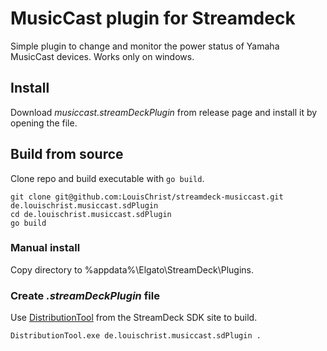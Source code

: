 # MusicCast plugin for Streamdeck

Simple plugin to change and monitor the power status of Yamaha MusicCast devices.
Works only on windows.

## Install

Download *musiccast.streamDeckPlugin* from release page and install it by opening the file.

## Build from source

Clone repo and build executable with `go build`.

    git clone git@github.com:LouisChrist/streamdeck-musiccast.git de.louischrist.musiccast.sdPlugin
    cd de.louischrist.musiccast.sdPlugin
    go build

### Manual install

Copy directory to %appdata%\Elgato\StreamDeck\Plugins.

### Create *.streamDeckPlugin* file

Use [DistributionTool](https://developer.elgato.com/documentation/stream-deck/sdk/exporting-your-plugin/)
from the StreamDeck SDK site to build.

    DistributionTool.exe de.louischrist.musiccast.sdPlugin .
